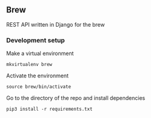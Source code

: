 ## Brew

REST API written in Django for the brew

### Development setup

Make a virtual environment

    mkvirtualenv brew

Activate the environment

    source brew/bin/activate

Go to the directory of the repo and install dependencies

    pip3 install -r requirements.txt
